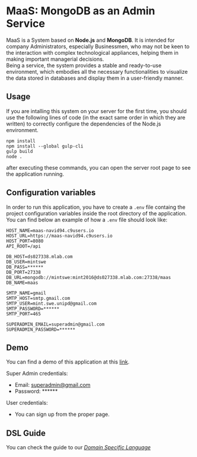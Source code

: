 MaaS: MongoDB as an Admin Service
====

MaaS is a System based on **Node.js** and **MongoDB**. It is intended for company Administrators, especially Businessmen,
who may not be keen to the interaction with complex technological appliances, helping them in making important managerial decisions.  
Being a service, the system provides a stable and ready-to-use environment, which embodies
all the necessary functionalities to visualize the data stored in databases and display them in a user-friendly manner.

Usage
---

If you are intalling this system on your server for the first time, you should use the following lines of code (in the exact same order in which they are written)
to correctly configure the dependencies of the Node.js environment.

```
npm install
npm install --global gulp-cli
gulp build
node .
```
after executing these commands, you can open the server root page to see the application running.

Configuration variables
---

In order to run this application, you have to create a `.env` file containg the project configuration variables inside the root directory of the application. 
You can find below an example of how a `.env` file should look like:

```
HOST_NAME=maas-navid94.c9users.io
HOST_URL=https://maas-navid94.c9users.io
HOST_PORT=8080
API_ROOT=/api

DB_HOST=ds027338.mlab.com
DB_USER=mintswe
DB_PASS=******
DB_PORT=27338
DB_URL=mongodb://mintswe:mint2016@ds027338.mlab.com:27338/maas
DB_NAME=maas

SMTP_NAME=gmail
SMTP_HOST=smtp.gmail.com
SMTP_USER=mint.swe.unipd@gmail.com
SMTP_PASSWORD=******
SMTP_PORT=465

SUPERADMIN_EMAIL=superadmin@gmail.com
SUPERADMIN_PASSWORD=******
```
Demo
---
You can find a demo of this application at this [link](https://maas-swe.herokuapp.com/#/).  

Super Admin credentials:

* Email: superadmin@gmail.com
* Password: ******

User credentials:

* You can sign up from the proper page.

DSL Guide
---

You can check the guide to our [*Domain Specific Language*](https://github.com/MINT-team/MaaS/wiki)